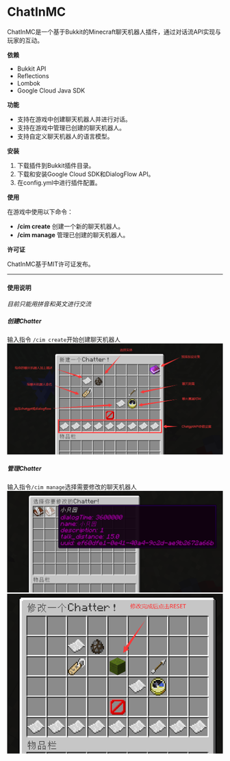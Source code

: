 # ChatInMC

ChatInMC是一个基于Bukkit的Minecraft聊天机器人插件，通过对话流API实现与玩家的互动。

**依赖**

- Bukkit API
- Reflections
- Lombok
- Google Cloud Java SDK

**功能**

- 支持在游戏中创建聊天机器人并进行对话。
- 支持在游戏中管理已创建的聊天机器人。
- 支持自定义聊天机器人的语言模型。

**安装**

1. 下载插件到Bukkit插件目录。
2. 下载和安装Google Cloud SDK和DialogFlow API。
3. 在config.yml中进行插件配置。

**使用**

在游戏中使用以下命令：

- **/cim create** 创建一个新的聊天机器人。
- **/cim manage** 管理已创建的聊天机器人。

**许可证**

ChatInMC基于MIT许可证发布。

----------------------------------------------------------

#### 使用说明

*目前只能用拼音和英文进行交流*

##### 创建Chatter
输入指令 ``` /cim create ```开始创建聊天机器人
![创建聊天机器人](https://github.com/LtSeed/ChatInMC/blob/master/images/Pasted%20image%2020230319141602.png)

##### 管理Chatter
输入指令``` /cim manage ```选择需要修改的聊天机器人
![修改聊天机器人1](https://github.com/LtSeed/ChatInMC/blob/master/images/Pasted%20image%2020230319142706.png)
![修改聊天机器人2](https://github.com/LtSeed/ChatInMC/blob/master/images/Pasted%20image%2020230319142802.png)



